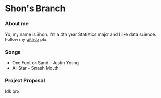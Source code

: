 # Shon's Branch

### About me
Yo, my name is Shon. I'm a 4th year Statistics major and I like data science. Follow my [github](https://github.com/Inouyesan) pls.

### Songs
* One Foot on Sand - Justin Young
* All Star - Smash Mouth

### Project Proposal
Idk bro